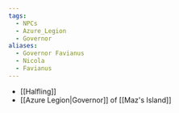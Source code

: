 ```yaml
---
tags:
  - NPCs
  - Azure_Legion
  - Governor
aliases:
  - Governor Favianus
  - Nicola
  - Favianus
---
```

- [[Halfling]]
- [[Azure Legion|Governor]] of [[Maz's Island]]